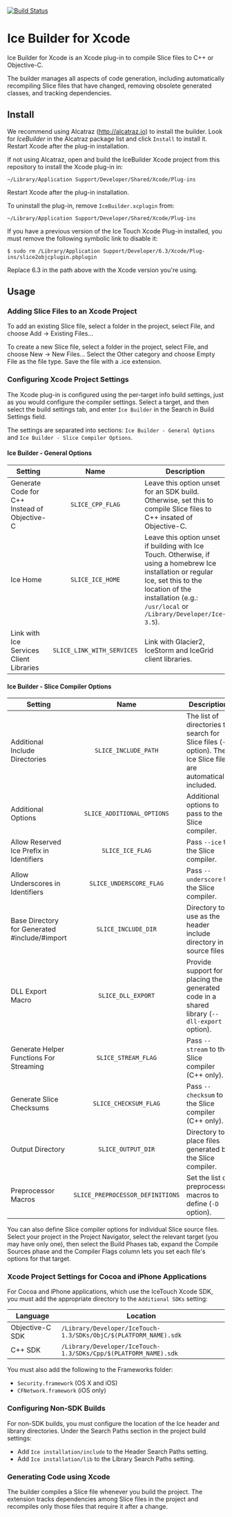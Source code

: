 [![Build Status](https://travis-ci.org/zeroc-ice/ice-builder-xcode.svg)](https://travis-ci.org/zeroc-ice/ice-builder-xcode)

# Ice Builder for Xcode

Ice Builder for Xcode is an Xcode plug-in to compile Slice files to
C++ or Objective-C.

The builder manages all aspects of code generation, including
automatically recompiling Slice files that have changed, removing
obsolete generated classes, and tracking dependencies.

## Install

We recommend using Alcatraz (http://alcatraz.io) to install the
builder. Look for *IceBuilder* in the Alcatraz package list and click
`Install` to install it. Restart Xcode after the plug-in installation.

If not using Alcatraz, open and build the IceBuilder Xcode project
from this repository to install the Xcode plug-in in:
```
~/Library/Application Support/Developer/Shared/Xcode/Plug-ins
```
Restart Xcode after the plug-in installation.

To uninstall the plug-in, remove `IceBuilder.xcplugin` from:
```
~/Library/Application Support/Developer/Shared/Xcode/Plug-ins
```
If you have a previous version of the Ice Touch Xcode Plug-in installed, you must remove the following symbolic link to disable it:
```
$ sudo rm /Library/Application Support/Developer/6.3/Xcode/Plug-ins/slice2objcplugin.pbplugin
```
Replace 6.3 in the path above with the Xcode version you're using.

## Usage

### Adding Slice Files to an Xcode Project

To add an existing Slice file, select a folder in the project, select File, and
choose Add -> Existing Files...

To create a new Slice file, select a folder in the project, select File, and
choose New -> New Files... Select the Other category and choose Empty File as
the file type. Save the file with a .ice extension.

### Configuring Xcode Project Settings

The Xcode plug-in is configured using the per-target info build settings, just
as you would configure the compiler settings. Select a target, and then select
the build settings tab, and enter `Ice Builder` in the Search in Build Settings field.

The settings are separated into sections: `Ice Builder - General Options` and `Ice Builder - Slice Compiler Options`.

#### Ice Builder - General Options

| Setting                                      | Name                       | Description                                                                                                                                                                                                            |
| -------------------------------------------- | :------------------------: | ---------------------------------------------------------------------------------------------------------------------------------------------------------------------------------------------------------------------- |
| Generate Code for C++ Instead of Objective-C | `SLICE_CPP_FLAG`           | Leave this option unset for an SDK build. Otherwise, set this to compile Slice files to C++ insated of Objective-C.                                                                                                    |
| Ice Home                                     | `SLICE_ICE_HOME`           | Leave this option unset if building with Ice Touch. Otherwise, if using a homebrew Ice installation or regular Ice, set this to the location of the installation (e.g.: `/usr/local` or `/Library/Developer/Ice-3.5`). |
| Link with Ice Services Client Libraries      | `SLICE_LINK_WITH_SERVICES` | Link with Glacier2, IceStorm and IceGrid client libraries.                                                                                                                                                             |

#### Ice Builder - Slice Compiler Options

| Setting                                       | Name                             | Description                                                                                                      |
| --------------------------------------------- | :------------------------------: | ---------------------------------------------------------------------------------------------------------------- |
| Additional Include Directories                | `SLICE_INCLUDE_PATH`             | The list of directories to search for Slice files (`-I` option). The Ice Slice files are automatically included. |
| Additional Options                            | `SLICE_ADDITIONAL_OPTIONS`       | Additional options to pass to the Slice compiler.                                                                |
| Allow Reserved Ice Prefix in Identifiers      | `SLICE_ICE_FLAG`                 | Pass `--ice` to the Slice compiler.                                                                              |
| Allow Underscores in Identifiers              | `SLICE_UNDERSCORE_FLAG`          | Pass `--underscore` to the Slice compiler.                                                                       |
| Base Directory for Generated #include/#import | `SLICE_INCLUDE_DIR`              | Directory to use as the header include directory in source files.                                                |
| DLL Export Macro                              | `SLICE_DLL_EXPORT`               | Provide support for placing the generated code in a shared library (`--dll-export` option).                      |
| Generate Helper Functions For Streaming       | `SLICE_STREAM_FLAG`              | Pass `--stream` to the Slice compiler (C++ only).                                                                |
| Generate Slice Checksums                      | `SLICE_CHECKSUM_FLAG`            | Pass `--checksum` to the Slice compiler (C++ only).                                                              |
| Output Directory                              | `SLICE_OUTPUT_DIR`               | Directory to place files generated by the Slice compiler.                                                        |
| Preprocessor Macros                           | `SLICE_PREPROCESSOR_DEFINITIONS` | Set the list of preprocessor macros to define (`-D` option).                                                     |

You can also define Slice compiler options for individual Slice source files.
Select your project in the Project Navigator, select the relevant target (you
may have only one), then select the Build Phases tab, expand the Compile
Sources phase and the Compiler Flags column lets you set each file's options
for that target.

### Xcode Project Settings for Cocoa and iPhone Applications

For Cocoa and iPhone applications, which use the IceTouch Xcode SDK, you must
add the appropriate directory to the `Additional SDKs` setting:

| Language        | Location                                                         |
| ----------------|------------------------------------------------------------------|
| Objective-C SDK | `/Library/Developer/IceTouch-1.3/SDKs/ObjC/$(PLATFORM_NAME).sdk` |
| C++ SDK         | `/Library/Developer/IceTouch-1.3/SDKs/Cpp/$(PLATFORM_NAME).sdk`  |

You must also add the following to the Frameworks folder:
* `Security.framework` (OS X and iOS)
* `CFNetwork.framework` (iOS only)

### Configuring Non-SDK Builds

For non-SDK builds, you must configure the location of the Ice header
and library directories. Under the Search Paths section in the project
build settings:
* Add `Ice installation/include` to the Header Search Paths setting.
* Add `Ice installation/lib` to the Library Search Paths setting.

### Generating Code using Xcode

The builder compiles a Slice file whenever you build the project. The
extension tracks dependencies among Slice files in the project and
recompiles only those files that require it after a change.
